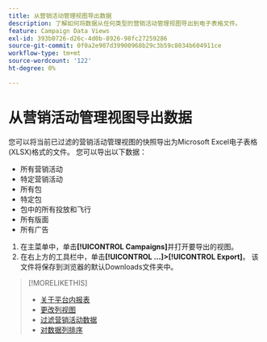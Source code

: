 ```yaml
---
title: 从营销活动管理视图导出数据
description: 了解如何将数据从任何类型的营销活动管理视图导出到电子表格文件。
feature: Campaign Data Views
exl-id: 393b0726-d26c-4d0b-8926-98fc27259286
source-git-commit: 0f0a2e907d39900968b29c3b59c8034b604911ce
workflow-type: tm+mt
source-wordcount: '122'
ht-degree: 0%

---
```


# 从营销活动管理视图导出数据

您可以将当前已过滤的营销活动管理视图的快照导出为Microsoft Excel电子表格(XLSX)格式的文件。 您可以导出以下数据：

* 所有营销活动
* 特定营销活动
* 所有包
* 特定包
* 包中的所有投放和飞行
* 所有版面
* 所有广告

1. 在主菜单中，单击&#x200B;**[!UICONTROL Campaigns]**&#x200B;并打开要导出的视图。
1. 在右上方的工具栏中，单击&#x200B;**[!UICONTROL ...]>[!UICONTROL Export]**。
该文件将保存到浏览器的默认Downloads文件夹中。

>[!MORELIKETHIS]
>
>* [关于平台内报表](campaign-reports-about.md)
>* [更改列视图](column-view-change.md)
>* [过滤营销活动数据](campaign-data-filter.md)
>* [对数据列排序](campaign-data-sort.md)

